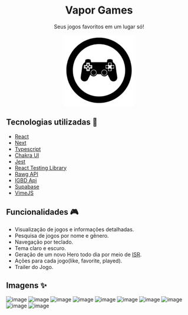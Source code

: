 <h1 align="center">Vapor Games</h1>
<p align="center">Seus jogos favoritos em um lugar só!</p>

<p align="center">
  <img src="public/icons/android-chrome-192x192.png" />
</p>

## Tecnologias utilizadas :rocket:

- [React](https://pt-br.reactjs.org/)
- [Next](https://nextjs.org/)
- [Typescript](https://www.typescriptlang.org/)
- [Chakra UI](https://chakra-ui.com/)
- [Jest](https://jestjs.io/pt-BR/)
- [React Testing Library](https://testing-library.com/docs/react-testing-library/intro/)
- [Rawg API](https://rawg.io/apidocs)
- [IGBD Api](https://www.igdb.com/api)
- [Supabase](https://supabase.com/)
- [VimeJS](https://vimejs.com/)

## Funcionalidades :video_game:

- Visualização de jogos e informações detalhadas.
- Pesquisa de jogos por nome e gênero.
- Navegação por teclado. 
- Tema claro e escuro.
- Geração de um novo Hero todo dia por meio de [ISR](https://nextjs.org/docs/basic-features/data-fetching/incremental-static-regeneration).
- Ações para cada jogo(like, favorite, played).
- Trailer do Jogo.

## Imagens :sparkles:

![image](https://user-images.githubusercontent.com/59753526/179491341-385cc8be-20a7-47b0-89d8-f46a20c1ab17.png)
![image](https://user-images.githubusercontent.com/59753526/179491451-9e34420e-c0fa-42d5-9413-69d3d83e25da.png)
![image](https://user-images.githubusercontent.com/59753526/179491525-b879bf54-aa69-4564-aabc-6a244461af51.png)
![image](https://user-images.githubusercontent.com/59753526/179491671-0da07c93-9d77-4681-93ca-04b81a102c51.png)
![image](https://user-images.githubusercontent.com/59753526/179491733-905a745c-13e7-443b-bb4e-0bb22448ccbc.png)
![image](https://user-images.githubusercontent.com/59753526/171780088-50f878f0-81ad-4545-907f-9831db37547f.png)
![image](https://user-images.githubusercontent.com/59753526/171780104-dc21ea14-1590-4572-9e7e-bde2f727233c.png)
![image](https://user-images.githubusercontent.com/59753526/171779984-f780364d-a34d-4c76-98ab-910412b2e4de.png)
![image](https://user-images.githubusercontent.com/59753526/171780229-b70a0288-e13a-4310-8495-19db9e84dc8c.png)
![image](https://user-images.githubusercontent.com/59753526/171780000-4ad112b2-3fce-44a1-81c6-50d89432ef59.png)
